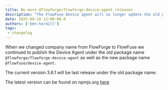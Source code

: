 ```yaml
---
title: No more @flowforge/flowforge-device-agent releases
description: "The FlowFuse Device agent will no longer update the old package name"
date: 2025-09-10 12:00:00.0
authors: ['ben-hardill']
tags:
 - changelog
---
```


When we changed company name from FlowForge to FlowFuse we continued to publish the Device Agent under the old package name `@flowforge/flowforge-device-agent` as well as the new package name `@flowfuse/device-agent`.

The current version 3.6.1 will be last release under the old package name.

The latest version can be found on npmjs.org [here](https://www.npmjs.com/package/@flowfuse/device-agent)